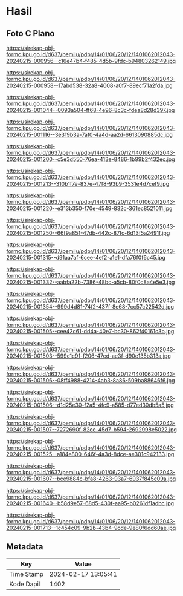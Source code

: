 # Hasil

## Foto C Plano

https://sirekap-obj-formc.kpu.go.id/d637/pemilu/pdpr/14/01/06/20/12/1401062012043-20240215-000956--c16e47b4-f485-4d5b-9fdc-b94803262149.jpg

https://sirekap-obj-formc.kpu.go.id/d637/pemilu/pdpr/14/01/06/20/12/1401062012043-20240215-000958--17abd538-32a8-4008-a0f7-89ecf71a2fda.jpg

https://sirekap-obj-formc.kpu.go.id/d637/pemilu/pdpr/14/01/06/20/12/1401062012043-20240215-001044--0093a504-ff68-4e96-8c3c-fdea8d28d397.jpg

https://sirekap-obj-formc.kpu.go.id/d637/pemilu/pdpr/14/01/06/20/12/1401062012043-20240215-001116--3e319b3a-7af0-4a4d-aa2d-6613090885dc.jpg

https://sirekap-obj-formc.kpu.go.id/d637/pemilu/pdpr/14/01/06/20/12/1401062012043-20240215-001200--c5e3d550-76ea-413e-8486-1b99b2f432ec.jpg

https://sirekap-obj-formc.kpu.go.id/d637/pemilu/pdpr/14/01/06/20/12/1401062012043-20240215-001213--310b1f7e-837e-47f8-93b9-3531e4d7cef9.jpg

https://sirekap-obj-formc.kpu.go.id/d637/pemilu/pdpr/14/01/06/20/12/1401062012043-20240215-001220--e313b350-f70e-4549-832c-361ec8521011.jpg

https://sirekap-obj-formc.kpu.go.id/d637/pemilu/pdpr/14/01/06/20/12/1401062012043-20240215-001250--66f9a851-47db-442c-87fc-6d13f5a2491f.jpg

https://sirekap-obj-formc.kpu.go.id/d637/pemilu/pdpr/14/01/06/20/12/1401062012043-20240215-001315--d91aa7af-6cee-4ef2-a1e1-dfa76f0f6c45.jpg

https://sirekap-obj-formc.kpu.go.id/d637/pemilu/pdpr/14/01/06/20/12/1401062012043-20240215-001332--aabfa22b-7386-48bc-a5cb-80f0c8a4e5e3.jpg

https://sirekap-obj-formc.kpu.go.id/d637/pemilu/pdpr/14/01/06/20/12/1401062012043-20240215-001354--999d4d81-74f2-437f-8e68-7cc57c22542d.jpg

https://sirekap-obj-formc.kpu.go.id/d637/pemilu/pdpr/14/01/06/20/12/1401062012043-20240215-001505--cee42c61-dd4a-40e7-bc30-862f40161c3b.jpg

https://sirekap-obj-formc.kpu.go.id/d637/pemilu/pdpr/14/01/06/20/12/1401062012043-20240215-001503--599c1c91-f206-47cd-ae3f-d90e135b313a.jpg

https://sirekap-obj-formc.kpu.go.id/d637/pemilu/pdpr/14/01/06/20/12/1401062012043-20240215-001506--08ff4988-4214-4ab3-8a86-509ba88646f6.jpg

https://sirekap-obj-formc.kpu.go.id/d637/pemilu/pdpr/14/01/06/20/12/1401062012043-20240215-001506--d1d25e30-f2a5-4fc9-a585-d77ed30db5a5.jpg

https://sirekap-obj-formc.kpu.go.id/d637/pemilu/pdpr/14/01/06/20/12/1401062012043-20240215-001507--7272690f-82ce-45d7-b594-2692998e5022.jpg

https://sirekap-obj-formc.kpu.go.id/d637/pemilu/pdpr/14/01/06/20/12/1401062012043-20240215-001525--a184e800-646f-4a3d-8dce-ae301c942133.jpg

https://sirekap-obj-formc.kpu.go.id/d637/pemilu/pdpr/14/01/06/20/12/1401062012043-20240215-001607--bce9884c-bfa8-4263-93a7-6937f845e09a.jpg

https://sirekap-obj-formc.kpu.go.id/d637/pemilu/pdpr/14/01/06/20/12/1401062012043-20240215-001640--b58d9e57-68d5-430f-aa95-b0261df1adbc.jpg

https://sirekap-obj-formc.kpu.go.id/d637/pemilu/pdpr/14/01/06/20/12/1401062012043-20240215-001713--1c454c09-9b2b-43b4-9cde-9e80f6dd60ae.jpg


## Metadata

| Key        | Value               |
| ---------- | ------------------- |
| Time Stamp | 2024-02-17 13:05:41 |
| Kode Dapil | 1402                |



